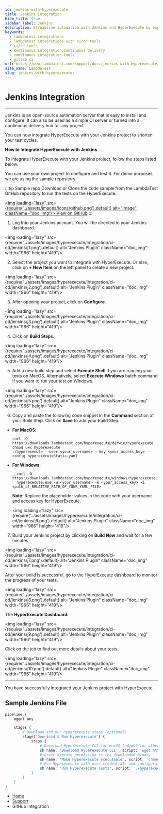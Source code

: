 ```yaml
---
id: jenkins-with-hyperexecute
title: Jenkins Integration
hide_title: true
sidebar_label: Jenkins
description: Streamline automation with Jenkins and HyperExecute by exploring LambdaTest's comprehensive support documentation.
keywords:
  - lambdatest integrations
  - lambdatest integrations with ci/cd tools
  - ci/cd tools
  - continuous integration,continuous delivery
  - continuous integration tools
  - gitlab ci
url: https://www.lambdatest.com/support/docs/jenkins-with-hyperexecute/
site_name: LambdaTest
slug: jenkins-with-hyperexecute/
---
```


<script type="application/ld+json"
      dangerouslySetInnerHTML={{ __html: JSON.stringify({
       "@context": "https://schema.org",
        "@type": "BreadcrumbList",
        "itemListElement": [{
          "@type": "ListItem",
          "position": 1,
          "name": "LambdaTest",
          "item": "https://www.lambdatest.com"
        },{
          "@type": "ListItem",
          "position": 2,
          "name": "Support",
          "item": "https://www.lambdatest.com/support/docs/"
        },{
          "@type": "ListItem",
          "position": 3,
          "name": "GitLab CI Integration",
          "item": "https://www.lambdatest.com/support/docs/jenkins-with-hyperexecute/"
        }]
      })
    }}
></script>

# Jenkins Integration
* * *
Jenkins is an open-source automation server that is easy to install and configure. It can also be used as a simple CI server or turned into a continuous delivery hub for any project.

You can now integrate HyperExecute with your Jenkins project to shorten your test cycles.


**How to Integrate HyperExecute with Jenkins**

To integrate HyperExecute with your Jenkins project, follow the steps listed below. 

You can use your own project to configure and test it. For demo purposes, we are using the sample repository.

:::tip Sample repo
Download or Clone the code sample from the LambdaTest GitHub repository to run the tests on the HyperExecute.

<a href="https://github.com/LambdaTest/hyp-ci-cd-integration-sample/tree/Jenkins" className="github__anchor"><img loading="lazy" src={require('../assets/images/icons/github.png').default} alt="Image" className="doc_img"/> View on GitHub</a>
:::

1. Log Into your Jenkins account. You will be directed to your Jenkins dashboard. 

  <img loading="lazy" src={require('../assets/images/hyperexecute/integration/ci-cd/jenkins/j1.png').default} alt="Jenkins Plugin"  className="doc_img" width="966" height="419"/>


2. Select the project you want to integrate with HyperExecute. Or else, click on **+ New Item** on the left panel to create a new project. 

  <img loading="lazy" src={require('../assets/images/hyperexecute/integration/ci-cd/jenkins/j2.png').default} alt="Jenkins Plugin"  className="doc_img" width="966" height="419"/>

3. After opening your project, click on **Configure**.

  <img loading="lazy" src={require('../assets/images/hyperexecute/integration/ci-cd/jenkins/j3.png').default} alt="Jenkins Plugin"  className="doc_img" width="966" height="419"/>

4. Click on **Build Steps**. 

  <img loading="lazy" src={require('../assets/images/hyperexecute/integration/ci-cd/jenkins/j4.png').default} alt="Jenkins Plugin"  className="doc_img" width="966" height="419"/>


5. Add a new build step and select **Execute Shell** if you are running your tests on MacOS. Alternatively, select **Execute Windows** batch command if you want to run your test on Windows. 

  <img loading="lazy" src={require('../assets/images/hyperexecute/integration/ci-cd/jenkins/j5.png').default} alt="Jenkins Plugin"  className="doc_img" width="966" height="419"/>

6. Copy and paste the following code snippet in the **Command** section of your Build Step. Click on **Save** to add your Build Step. 

  - **For MacOS**:

      ```
      curl -O https://downloads.lambdatest.com/hyperexecute/darwin/hyperexecute
      chmod u+x hyperexecute
      ./hyperexecute --user <your_username> --key <your_access_key> --config hyperexecuteStatic.yaml
      ```
  - **For Windows**:

      ```
        curl -O https://downloads.lambdatest.com/hyperexecute/windows/hyperexecute.exe 
        hyperexecute.exe -u <your_username> -k <your_access_key> -i <path_of_RELATIVE_PATH_OF_YOUR_YAML_FILE>
      ```

    **Note**: Replace the placeholder values in the code with your username and access key for HyperExecute.

    <img loading="lazy" src={require('../assets/images/hyperexecute/integration/ci-cd/jenkins/j6.png').default} alt="Jenkins Plugin"  className="doc_img" width="966" height="419"/>

7. Build your Jenkins project by clicking on **Build Now** and wait for a few minutes.

  <img loading="lazy" src={require('../assets/images/hyperexecute/integration/ci-cd/jenkins/j7.png').default} alt="Jenkins Plugin"  className="doc_img" width="966" height="419"/>

  After your build is successful, go to the [HyperExecute dashboard](https://hyperexecute.lambdatest.com/hyperexecute) to monitor the progress of your tests.

  <img loading="lazy" src={require('../assets/images/hyperexecute/integration/ci-cd/jenkins/j8.png').default} alt="Jenkins Plugin"  className="doc_img" width="966" height="419"/>

  The **HyperExecute Dashboard**: 

  <img loading="lazy" src={require('../assets/images/hyperexecute/integration/ci-cd/jenkins/j9.png').default} alt="Jenkins Plugin"  className="doc_img" width="966" height="419"/>

  Click on the job to find out more details about your tests. 

  <img loading="lazy" src={require('../assets/images/hyperexecute/integration/ci-cd/jenkins/j10.png').default} alt="Jenkins Plugin"  className="doc_img" width="966" height="419"/>

* * *
You have successfully integrated your Jenkins project with HyperExecute. 

## Sample Jenkins File

```bash
pipeline {
    agent any

    stages {
        # Download and Run Hyperexecute stage (optional)
        stage('Download & Run Hyperexecute') {
            steps {
                # Download Hyperexecute CLI for macOS (adjust for other OS)
                sh name: 'Download Hyperexecute CLI', script: 'wget https://downloads.lambdatest.com/hyperexecute/darwin/hyperexecute'
                # Grant execute permission to the downloaded binary
                sh name: 'Make Hyperexecute executable', script: 'chmod +x hyperexecute'
                # Run Hyperexecute with user credentials and configuration file
                sh name: 'Run Hyperexecute Tests', script: './hyperexecute --user <your_username> --key <your_access_key> --config <RELATIVE_PATH_OF_YOUR_YAML_FILE_path>
            }
        }
    }
}
```

<nav aria-label="breadcrumbs">
  <ul className="breadcrumbs">
    <li className="breadcrumbs__item">
      <a className="breadcrumbs__link" href="https://www.lambdatest.com">
        Home
      </a>
    </li>
    <li className="breadcrumbs__item">
      <a className="breadcrumbs__link" target="_self" href="https://www.lambdatest.com/support/docs/">
        Support
      </a>
    </li>
    <li className="breadcrumbs__item breadcrumbs__item--active">
      <span className="breadcrumbs__link">
        GitHub Integration
      </span>
    </li>
  </ul>
</nav>